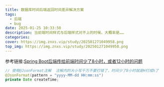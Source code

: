 ```yaml
---
title: 数据库时间后端返回时间差异解决方案
tags:
  - 后端
  - bug
date: 2025-01-25 10:33:50
description: 当前端时间样式与后端样式对不上的时候，大概率是……
categories:
cover: https://img.znxs.vip/study/202501271049958.png
top_img: https://img.znxs.vip/study/202501271049958.png
---
```




参考链接:[Spring Boot后端传给前端时间少了8小时，或者12小时的问题](https://blog.csdn.net/qq_37968052/article/details/116334771)

```java
// 使用@JsonFormat注解  注解内的大小写千万不要打错了，时间少了8小时就是H打成h了
@JsonFormat(pattern = "yyyy-MM-dd HH:mm:ss")
private Date createTime;
```

